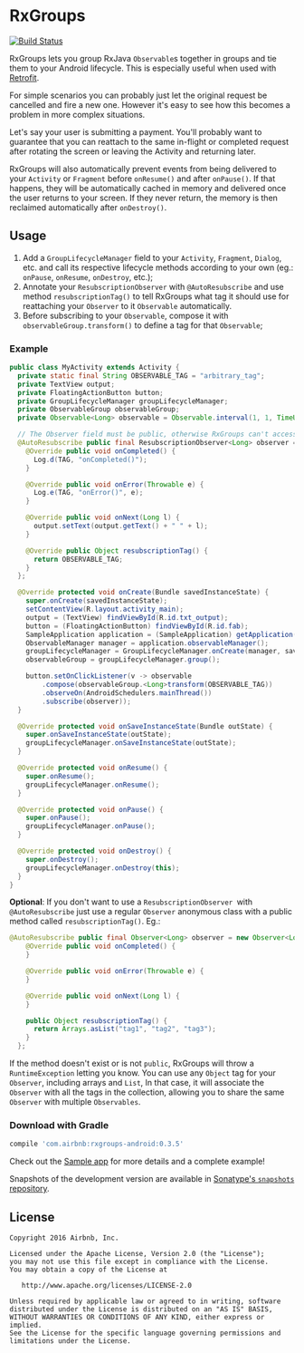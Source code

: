 # RxGroups

[![Build Status](https://travis-ci.org/airbnb/DeepLinkDispatch.svg)](https://travis-ci.org/airbnb/RxGroups)

RxGroups lets you group RxJava `Observable`s together in groups and tie them to your Android lifecycle.
This is especially useful when used with [Retrofit](https://github.com/square/retrofit).

For simple scenarios you can probably just let the original request be cancelled and fire a new one.
However it's easy to see how this becomes a problem in more complex situations.

Let's say your user is submitting a payment. You'll probably want to guarantee that you can reattach
to the same in-flight or completed request after rotating the screen or leaving the Activity and
returning later.

RxGroups will also automatically prevent events from being delivered to your `Activity` or `Fragment`
before `onResume()` and after `onPause()`. If that happens, they will be automatically cached in memory
and delivered once the user returns to your screen. If they never return, the memory is then reclaimed
automatically after `onDestroy()`.

## Usage

1. Add a `GroupLifecycleManager` field to your `Activity`, `Fragment`, `Dialog`, etc. and call its respective lifecycle methods according to your own (eg.: `onPause`, `onResume`, `onDestroy`, etc.);
2. Annotate your `ResubscriptionObserver` with `@AutoResubscribe` and use method `resubscriptionTag()` to tell RxGroups what tag it should use for reattaching your `Observer` to it `Observable` automatically.
3. Before subscribing to your `Observable`, compose it with `observableGroup.transform()` to define a tag for that `Observable`;

### Example

```java
public class MyActivity extends Activity {
  private static final String OBSERVABLE_TAG = "arbitrary_tag";
  private TextView output;
  private FloatingActionButton button;
  private GroupLifecycleManager groupLifecycleManager;
  private ObservableGroup observableGroup;
  private Observable<Long> observable = Observable.interval(1, 1, TimeUnit.SECONDS);

  // The Observer field must be public, otherwise RxGroups can't access it
  @AutoResubscribe public final ResubscriptionObserver<Long> observer = new ResubscriptionObserver<Long>() {
    @Override public void onCompleted() {
      Log.d(TAG, "onCompleted()");
    }

    @Override public void onError(Throwable e) {
      Log.e(TAG, "onError()", e);
    }

    @Override public void onNext(Long l) {
      output.setText(output.getText() + " " + l);
    }

    @Override public Object resubscriptionTag() {
      return OBSERVABLE_TAG;
    }
  };

  @Override protected void onCreate(Bundle savedInstanceState) {
    super.onCreate(savedInstanceState);
    setContentView(R.layout.activity_main);
    output = (TextView) findViewById(R.id.txt_output);
    button = (FloatingActionButton) findViewById(R.id.fab);
    SampleApplication application = (SampleApplication) getApplication();
    ObservableManager manager = application.observableManager();
    groupLifecycleManager = GroupLifecycleManager.onCreate(manager, savedInstanceState, this);
    observableGroup = groupLifecycleManager.group();

    button.setOnClickListener(v -> observable
        .compose(observableGroup.<Long>transform(OBSERVABLE_TAG))
        .observeOn(AndroidSchedulers.mainThread())
        .subscribe(observer));
  }

  @Override protected void onSaveInstanceState(Bundle outState) {
    super.onSaveInstanceState(outState);
    groupLifecycleManager.onSaveInstanceState(outState);
  }

  @Override protected void onResume() {
    super.onResume();
    groupLifecycleManager.onResume();
  }

  @Override protected void onPause() {
    super.onPause();
    groupLifecycleManager.onPause();
  }

  @Override protected void onDestroy() {
    super.onDestroy();
    groupLifecycleManager.onDestroy(this);
  }
}
```

**Optional**: If you don't want to use a `ResubscriptionObserver `with `@AutoResubscribe` just use a
regular `Observer` anonymous class with a public method called `resubscriptionTag()`. Eg.:

```java
@AutoResubscribe public final Observer<Long> observer = new Observer<Long>() {
    @Override public void onCompleted() {
    }

    @Override public void onError(Throwable e) {
    }

    @Override public void onNext(Long l) {
    }

    public Object resubscriptionTag() {
      return Arrays.asList("tag1", "tag2", "tag3");
    }
  };
```

If the method doesn't exist or is not `public`, RxGroups will throw a `RuntimeException` letting you know.
You can use any `Object` tag for your `Observer`, including arrays and `List`, In that case, it will
associate the `Observer` with all the tags in the collection, allowing you to share the same
`Observer` with multiple `Observables`.

### Download with Gradle

```groovy
compile 'com.airbnb:rxgroups-android:0.3.5'
```

Check out the [Sample app](https://github.com/airbnb/RxGroups/blob/master/sample/src/main/java/com/airbnb/rxgroups/MainActivity.java) for more details and a complete example!

Snapshots of the development version are available in
[Sonatype's `snapshots` repository](https://oss.sonatype.org/content/repositories/snapshots/).

License
--------

    Copyright 2016 Airbnb, Inc.

    Licensed under the Apache License, Version 2.0 (the "License");
    you may not use this file except in compliance with the License.
    You may obtain a copy of the License at

       http://www.apache.org/licenses/LICENSE-2.0

    Unless required by applicable law or agreed to in writing, software
    distributed under the License is distributed on an "AS IS" BASIS,
    WITHOUT WARRANTIES OR CONDITIONS OF ANY KIND, either express or implied.
    See the License for the specific language governing permissions and
    limitations under the License.


 [1]: http://airbnb.github.io/airbnb/AirMapView/
